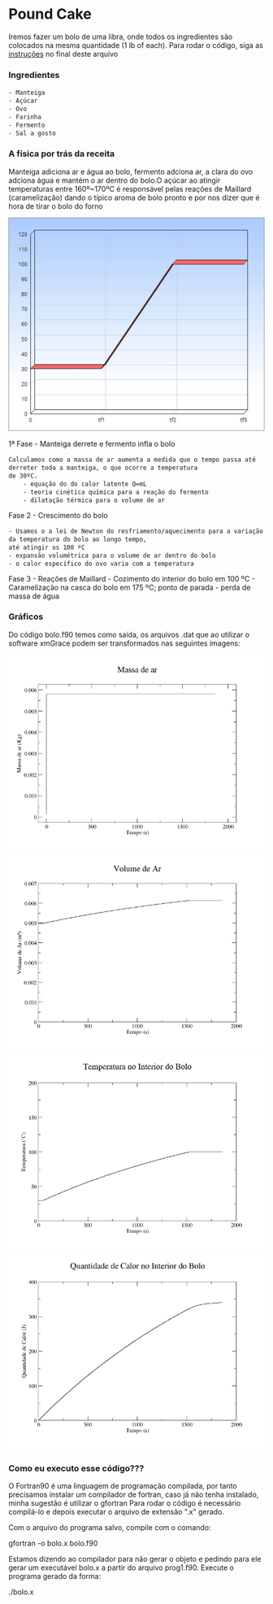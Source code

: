 # Pound Cake
Iremos fazer um bolo de uma libra, onde todos os ingredientes são colocados na mesma quantidade (1 lb of each).
Para rodar o código, siga as [instruções](#como-eu-executo-esse-código) no final deste arquivo

### Ingredientes

    - Manteiga
    - Açúcar
    - Ovo
    - Farinha
    - Fermento
    - Sal a gosto
	
### A física por trás da receita
Manteiga adiciona ar e água ao bolo, fermento adciona ar, a clara do ovo adciona água e mantém o ar dentro do bolo.O açúcar ao atingir temperaturas entre 160º~170ºC é responsável pelas reações de Maillard (caramelização) dando o típico aroma de bolo pronto e por nos dizer que é hora de tirar o bolo do forno

![grafico](./imgs/grafico.jpg)

1ª Fase - Manteiga derrete e fermento infla o bolo

    Calculamos como a massa de ar aumenta a medida que o tempo passa até derreter toda a manteiga, o que ocorre a temperatura 
    de 30ºC.
        - equação do do calor latente Q=mL  
        - teoria cinética química para a reação do fermento
        - dilatação térmica para o volume de ar
        
Fase 2 - Crescimento do bolo

    - Usamos o a lei de Newton do resfriamento/aquecimento para a variação da temperatura do bolo ao longo tempo, 
    até atingir os 100 ºC
    - expansão volumétrica para o volume de ar dentro do bolo
    - o calor específico do ovo varia com a temperatura
    
Fase 3 - Reações de Maillard
    - Cozimento do interior do bolo em 100 ºC
    - Caramelização na casca do bolo em 175 ºC; ponto de parada
    - perda de massa de água
    
### Gráficos
Do código bolo.f90 temos como saída, os arquivos .dat que ao utilizar o software xmGrace podem ser transformados nas seguintes imagens:

![grafico](./imgs/g1.png)
![grafico](./imgs/g2.png)
![grafico](./imgs/g3.png)
![grafico](./imgs/g4.png)

### Como eu executo esse código??? 
O Fortran90 é uma linguagem de programação compilada, por tanto precisamos instalar um compilador de fortran, caso já não tenha instalado, 
minha sugestão é utilizar o gfortran
Para rodar o código é necessário compilá-lo e depois executar o arquivo de extensão ".x" gerado.

Com o arquivo do programa salvo, compile com o comando:

  gfortran -o bolo.x bolo.f90

Estamos dizendo ao compilador para não gerar o objeto e pedindo para ele gerar um executável bolo.x a partir do arquivo prog1.f90.
Execute o programa gerado da forma:

  ./bolo.x


